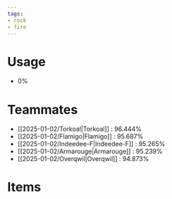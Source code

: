 ```yaml
---
tags:
- rock
- fire
---
```

# Usage
- 0%
# Teammates
- [[2025-01-02/Torkoal|Torkoal]] : 96.444%
- [[2025-01-02/Flamigo|Flamigo]] : 95.687%
- [[2025-01-02/Indeedee-F|Indeedee-F]] : 95.265%
- [[2025-01-02/Armarouge|Armarouge]] : 95.239%
- [[2025-01-02/Overqwil|Overqwil]] : 94.873%
# Items